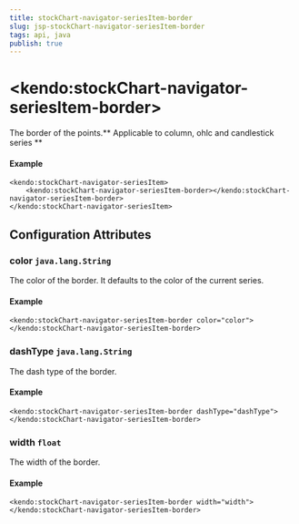 ```yaml
---
title: stockChart-navigator-seriesItem-border
slug: jsp-stockChart-navigator-seriesItem-border
tags: api, java
publish: true
---
```


# \<kendo:stockChart-navigator-seriesItem-border\>

The border of the points.** Applicable to column, ohlc and candlestick series **

#### Example
    <kendo:stockChart-navigator-seriesItem>
        <kendo:stockChart-navigator-seriesItem-border></kendo:stockChart-navigator-seriesItem-border>
    </kendo:stockChart-navigator-seriesItem>

## Configuration Attributes

### color `java.lang.String`

The color of the border.  It defaults to the color of the current series.

#### Example
    <kendo:stockChart-navigator-seriesItem-border color="color">
    </kendo:stockChart-navigator-seriesItem-border>

### dashType `java.lang.String`

The dash type of the border.

#### Example
    <kendo:stockChart-navigator-seriesItem-border dashType="dashType">
    </kendo:stockChart-navigator-seriesItem-border>

### width `float`

The width of the border.

#### Example
    <kendo:stockChart-navigator-seriesItem-border width="width">
    </kendo:stockChart-navigator-seriesItem-border>

 

